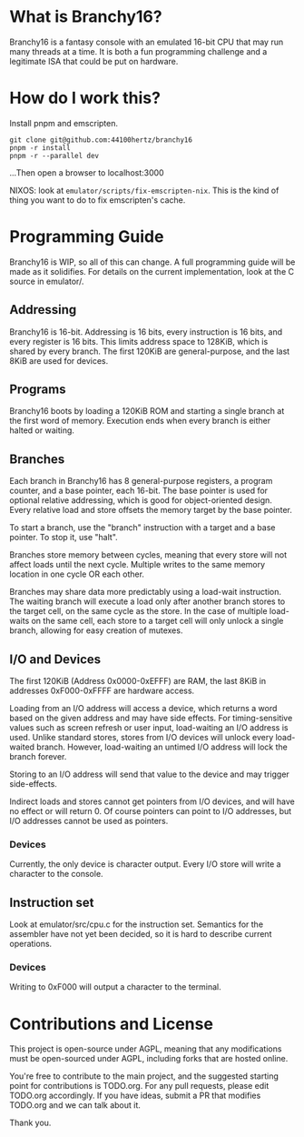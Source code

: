# What is Branchy16?

Branchy16 is a fantasy console with an emulated 16-bit CPU that may run many threads at a time. It is both a fun programming challenge and a legitimate ISA that could be put on hardware.

# How do I work this?

Install pnpm and emscripten.
```
git clone git@github.com:44100hertz/branchy16
pnpm -r install
pnpm -r --parallel dev
```
...Then open a browser to localhost:3000

NIXOS: look at `emulator/scripts/fix-emscripten-nix`. This is the kind of thing you want to do to fix emscripten's cache.

# Programming Guide

Branchy16 is WIP, so all of this can change. A full programming guide will be made as it solidifies. For details on the current implementation, look at the C source in emulator/.

## Addressing

Branchy16 is 16-bit. Addressing is 16 bits, every instruction is 16 bits, and every register is 16 bits. This limits address space to 128KiB, which is shared by every branch. The first 120KiB are general-purpose, and the last 8KiB are used for devices.

## Programs

Branchy16 boots by loading a 120KiB ROM and starting a single branch at the first word of memory. Execution ends when every branch is either halted or waiting.

## Branches

Each branch in Branchy16 has 8 general-purpose registers, a program counter, and a base pointer, each 16-bit. The base pointer is used for optional relative addressing, which is good for object-oriented design. Every relative load and store offsets the memory target by the base pointer.

To start a branch, use the "branch" instruction with a target and a base pointer. To stop it, use "halt".

Branches store memory between cycles, meaning that every store will not affect loads until the next cycle. Multiple writes to the same memory location in one cycle OR each other.

Branches may share data more predictably using a load-wait instruction. The waiting branch will execute a load only after another branch stores to the target cell, on the same cycle as the store. In the case of multiple load-waits on the same cell, each store to a target cell will only unlock a single branch, allowing for easy creation of mutexes.

## I/O and Devices

The first 120KiB (Address 0x0000-0xEFFF) are RAM, the last 8KiB in addresses 0xF000-0xFFFF are hardware access.

Loading from an I/O address will access a device, which returns a word based on the given address and may have side effects. For timing-sensitive values such as screen refresh or user input, load-waiting an I/O address is used. Unlike standard stores, stores from I/O devices will unlock every load-waited branch. However, load-waiting an untimed I/O address will lock the branch forever.

Storing to an I/O address will send that value to the device and may trigger side-effects.

Indirect loads and stores cannot get pointers from I/O devices, and will have no effect or will return 0. Of course pointers can point to I/O addresses, but I/O addresses cannot be used as pointers.

### Devices

Currently, the only device is character output. Every I/O store will write a character to the console.

## Instruction set

Look at emulator/src/cpu.c for the instruction set. Semantics for the assembler have not yet been decided, so it is hard to describe current operations.

### Devices

Writing to 0xF000 will output a character to the terminal.

# Contributions and License

This project is open-source under AGPL, meaning that any modifications must be open-sourced under AGPL, including forks that are hosted online.

You're free to contribute to the main project, and the suggested starting point for contributions is TODO.org. For any pull requests, please edit TODO.org accordingly. If you have ideas, submit a PR that modifies TODO.org and we can talk about it.

Thank you.
